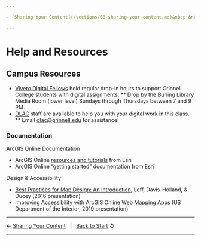 ```yaml
---

← [Sharing Your Content](/sections/08-sharing-your-content.md)&nbsp;&nbsp;&nbsp;|&nbsp;&nbsp;&nbsp;[Back to Start](../README.md) ↺

---
```



# Help and Resources
## Campus Resources
* [Vivero Digital Fellows](https://vivero.sites.grinnell.edu/peer-mentoring/) hold regular drop-in hours to support Grinnell College students with digital assignments.
** Drop by the Burling Library Media Room (lower level) Sundays through Thursdays between 7 and 9 PM.
* [DLAC](https://dlac.grinnell.edu/) staff are available to help you with your digital work in this class.
** Email dlac@grinnell.edu for assistance!

### Documentation
ArcGIS Online Documentation
* ArcGIS Online [resources and tutorials](https://www.esri.com/en-us/arcgis/products/arcgis-online/resources) from Esri​
* ArcGIS Online [“getting started” documentation](https://doc.arcgis.com/en/arcgis-online/get-started/get-started.htm) from Esri​

Design & Accessibility
* [Best Practices for Map Design: An Introduction](https://proceedings.esri.com/library/userconf/fed16/papers/fed_86.pdf), Leff, Davis-Holland, & Ducey (2016 presentation)
* [Improving Accessibility with ArcGIS Online Web Mapping Apps](https://www.doi.gov/ocio/section508/video3) (US Department of the Interior, 2019 presentation)

---

← [Sharing Your Content](/sections/08-sharing-your-content.md)&nbsp;&nbsp;&nbsp;|&nbsp;&nbsp;&nbsp;[Back to Start](../README.md) ↺

---

